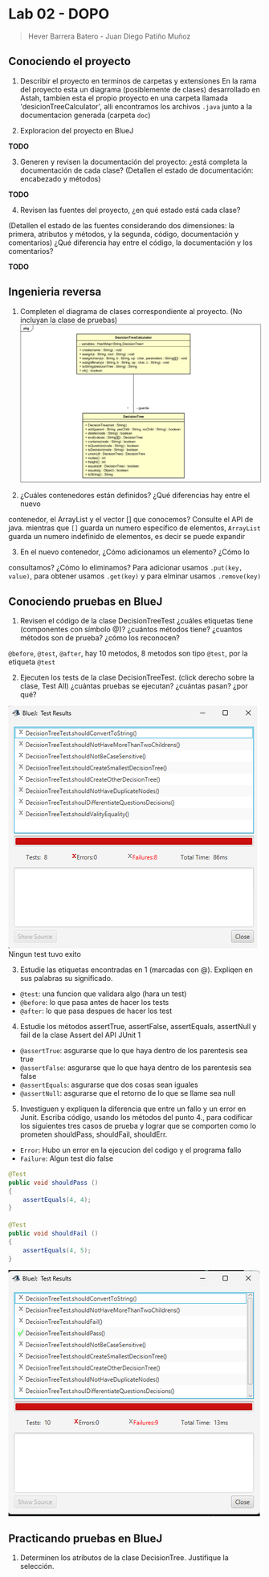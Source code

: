 # Lab 02 - DOPO

> Hever Barrera Batero - Juan Diego Patiño Muñoz

## Conociendo el proyecto

1. Describir el proyecto en terminos de carpetas y extensiones
En la rama del proyecto esta un diagrama (posiblemente de clases) desarrollado
en Astah, tambien esta el propio proyecto en una carpeta llamada
'desicionTreeCalculator', alli encontramos los archivos `.java` junto a la
documentacion generada (carpeta `doc`)

2. Exploracion del proyecto en BlueJ

**TODO**

3. Generen y revisen la documentación del proyecto:
¿está completa la documentación de cada clase? (Detallen el
estado de documentación: encabezado y métodos)

**TODO**

4. Revisen las fuentes del proyecto, ¿en qué estado está cada clase?

(Detallen el estado de las fuentes considerando dos dimensiones: la
primera, atributos y métodos, y la segunda, código, documentación y
comentarios) ¿Qué diferencia hay entre el código, la documentación
y los comentarios?

**TODO**

## Ingenieria reversa

1. Completen el diagrama de clases correspondiente al proyecto.
(No incluyan la clase de pruebas)
![Punto 1](image-1.png)

2. ¿Cuáles contenedores están definidos? ¿Qué diferencias hay entre el nuevo

contenedor, el ArrayList y el vector [] que conocemos? Consulte el API de java.
mientras que `[]` guarda un numero especifico de elementos, `ArrayList` guarda
un numero indefinido de elementos, es decir se puede expandir

3. En el nuevo contenedor, ¿Cómo adicionamos un elemento? ¿Cómo lo

consultamos? ¿Cómo lo eliminamos?
Para adicionar usamos `.put(key, value)`, para obtener usamos `.get(key)` y
para elminar usamos `.remove(key)`

## Conociendo pruebas en BlueJ

1. Revisen el código de la clase DecisionTreeTest ¿cuáles etiquetas
tiene (componentes con símbolo @)? ¿cuántos métodos tiene? ¿cuantos métodos
son de prueba? ¿cómo los reconocen?

`@before`, `@test`, `@after`, hay 10 metodos, 8 metodos son tipo `@test`, por la etiqueta `@test`

2. Ejecuten los tests de la clase DecisionTreeTest. (click derecho sobre la
clase, Test All) ¿cuántas pruebas se ejecutan? ¿cuántas pasan? ¿por qué?

![alt text](image.png)
Ningun test tuvo exito

3. Estudie las etiquetas encontradas en 1 (marcadas con @). Expliqen en
sus palabras su significado.

* `@test`: una funcion que validara algo (hara un test)
* `@before`: lo que pasa antes de hacer los tests
* `@after`: lo que pasa despues de hacer los test

4. Estudie los métodos assertTrue, assertFalse, assertEquals, assertNull y
fail de la clase Assert del API JUnit 1

* `@assertTrue`: asgurarse que lo que haya dentro de los parentesis sea true
* `@assertFalse`: asgurarse que lo que haya dentro de los parentesis sea false
* `@assertEquals`: asgurarse que dos cosas sean iguales
* `@assertNull`: asgurarse que el retorno de lo que se llame sea null

5. Investiguen y expliquen la diferencia que entre un fallo y un error
en Junit. Escriba código, usando los métodos del punto 4., para codificar
los siguientes tres casos de prueba y lograr
que se comporten como lo prometen shouldPass, shouldFail, shouldErr.

* `Error`: Hubo un error en la ejecucion del codigo y el programa fallo
* `Failure`: Algun test dio false

```java
@Test
public void shouldPass ()
{
    assertEquals(4, 4);
}
    
@Test
public void shouldFail ()
{
    assertEquals(4, 5);
}    
```
![alt text](image-2.png)


## Practicando pruebas en BlueJ

1. Determinen los atributos de la clase DecisionTree. Justifique la selección.
